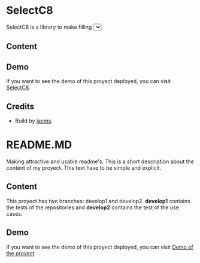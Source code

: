 # SelectC8
SelectC8 is a library to make filling <select> more user friendly.

## Content
 
## Demo
If you want to see the demo of this proyect deployed, you can visit [SelectC8](https://github.com/jacms/Select-C8).
 
## Credits
* Build by [jacms](https://github.com/jacms).



# README.MD
Making attractive and usable readme's. 
This is a short description about the content of my proyect. This text have to be simple and explicit.

## Content
This proyect has two branches: develop1 and develop2. **develop1** contains the tests of the repositories and **develop2** contains the test of the use cases.

## Demo
If you want to see the demo of this proyect deployed, you can visit [Demo of the proyect](https://anabelisa.co/tips-para-hacer-un-buen-readme-md/)
